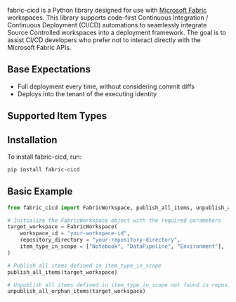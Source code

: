 fabric-cicd is a Python library designed for use with [Microsoft Fabric](https://learn.microsoft.com/en-us/fabric/) workspaces. This library supports code-first Continuous Integration / Continuous Deployment (CI/CD) automations to seamlessly integrate Source Controlled workspaces into a deployment framework. The goal is to assist CI/CD developers who prefer not to interact directly with the Microsoft Fabric APIs.

## Base Expectations

-   Full deployment every time, without considering commit diffs
-   Deploys into the tenant of the executing identity

## Supported Item Types

<!--BEGIN-SUPPORTED-ITEM-TYPES-->
<!--END-SUPPORTED-ITEM-TYPES-->

## Installation

To install fabric-cicd, run:

```bash
pip install fabric-cicd
```

## Basic Example

```python
from fabric_cicd import FabricWorkspace, publish_all_items, unpublish_all_orphan_items

# Initialize the FabricWorkspace object with the required parameters
target_workspace = FabricWorkspace(
    workspace_id = "your-workspace-id",
    repository_directory = "your-repository-directory",
    item_type_in_scope = ["Notebook", "DataPipeline", "Environment"],
)

# Publish all items defined in item_type_in_scope
publish_all_items(target_workspace)

# Unpublish all items defined in item_type_in_scope not found in repository
unpublish_all_orphan_items(target_workspace)
```
